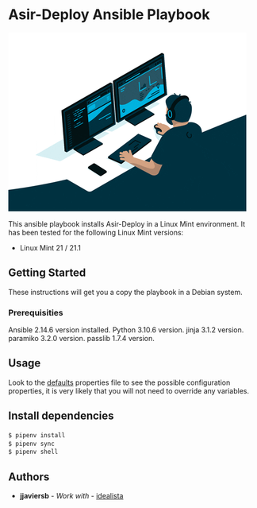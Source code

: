 # Asir-Deploy Ansible Playbook
![Logo](logo.gif)


This ansible playbook installs Asir-Deploy in a Linux Mint environment. It has been tested for the following Linux Mint versions:
* Linux Mint 21 / 21.1

## Getting Started
These instructions will get you a copy the playbook in a Debian system.

### Prerequisities

Ansible 2.14.6 version installed.
Python 3.10.6 version.
jinja 3.1.2 version.
paramiko 3.2.0 version.
passlib 1.7.4 version.

## Usage

Look to the [defaults](groups_vars/all/) properties file to see the possible configuration properties, it is very likely that you will not need to override any variables.

## Install dependencies

```sh
$ pipenv install
$ pipenv sync
$ pipenv shell
```

## Authors

* **jjaviersb** - *Work with* - [idealista](https://github.com/idealista)

